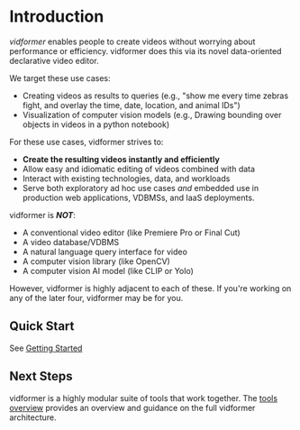 # Introduction

*vidformer* enables people to create videos without worrying about performance or efficiency.
vidformer does this via its novel data-oriented declarative video editor.

We target these use cases:
* Creating videos as results to queries (e.g., "show me every time zebras fight, and overlay the time, date, location, and animal IDs")
* Visualization of computer vision models (e.g., Drawing bounding over objects in videos in a python notebook)

For these use cases, vidformer strives to:
* **Create the resulting videos instantly and efficiently**
* Allow easy and idiomatic editing of videos combined with data
* Interact with existing technologies, data, and workloads
* Serve both exploratory ad hoc use cases *and* embedded use in production web applications, VDBMSs, and IaaS deployments.

vidformer is ***NOT***:
* A conventional video editor (like Premiere Pro or Final Cut)
* A video database/VDBMS
* A natural language query interface for video
* A computer vision library (like OpenCV)
* A computer vision AI model (like CLIP or Yolo)

However, vidformer is highly adjacent to each of these.
If you're working on any of the later four, vidformer may be for you.

<!-- ## Demo

video go here -->

## Quick Start

See [Getting Started](./getting-started.md)

## Next Steps

vidformer is a highly modular suite of tools that work together.
The [tools overview](./tools.md) provides an overview and guidance on the full vidformer architecture.
